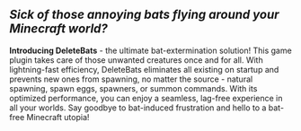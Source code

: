 ## _Sick of those annoying bats flying around your Minecraft world?_

**Introducing DeleteBats** - the ultimate bat-extermination solution!
This game plugin takes care of those unwanted creatures once and for all.
With lightning-fast efficiency, DeleteBats eliminates all existing on startup and prevents new ones from spawning, no matter the source - natural spawning, spawn eggs, spawners, or summon commands.
With its optimized performance, you can enjoy a seamless, lag-free experience in all your worlds.
Say goodbye to bat-induced frustration and hello to a bat-free Minecraft utopia!
